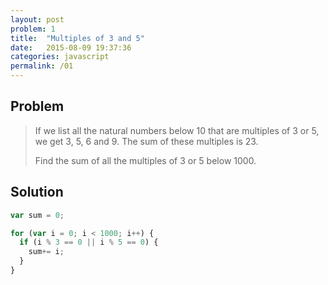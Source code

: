 ```yaml
---
layout: post
problem: 1
title:  "Multiples of 3 and 5"
date:   2015-08-09 19:37:36
categories: javascript
permalink: /01
---
```


## **Problem**

  > If we list all the natural numbers below 10 that are multiples of 3 or 5, we get 3, 5, 6 and 9. The sum of these multiples is 23.
  >
  > Find the sum of all the multiples of 3 or 5 below 1000.

## **Solution**

```javascript
var sum = 0;

for (var i = 0; i < 1000; i++) {
  if (i % 3 == 0 || i % 5 == 0) {
    sum+= i;
  }
}
```
